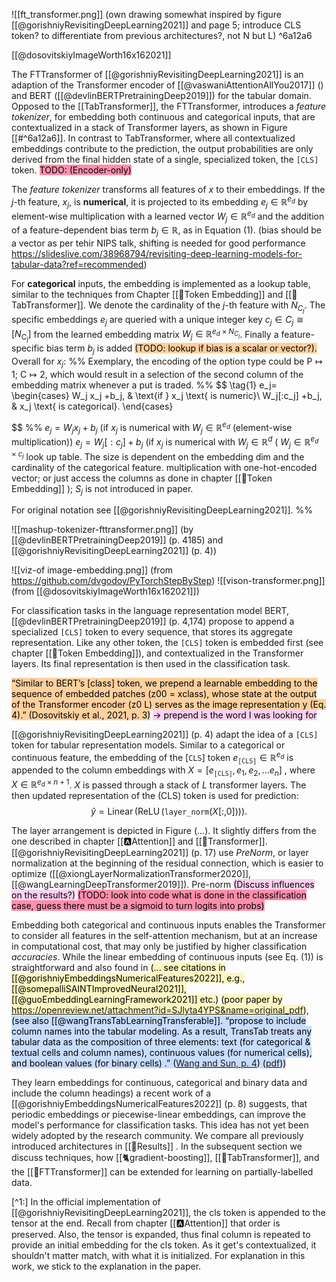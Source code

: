 ![[ft_transformer.png]]
(own drawing somewhat inspired by figure [[@gorishniyRevisitingDeepLearning2021]] and page 5; introduce CLS token? to differentiate from previous architectures?, not N but L) ^6a12a6

[[@dosovitskiyImageWorth16x162021]]

The FTTransformer of [[@gorishniyRevisitingDeepLearning2021]] is an adaption of the Transformer encoder of  [[@vaswaniAttentionAllYou2017]] () and BERT ([[@devlinBERTPretrainingDeep2019]]) for the tabular domain. Opposed to the [[TabTransformer]], the FTTransformer, introduces a  *feature tokenizer*, for embedding both continuous and categorical inputs, that are contextualized in a stack of Transformer layers, as shown in Figure [[#^6a12a6]].  In contrast to TabTransformer, where all contextualized embeddings contribute to the prediction, the output probabilities are only derived from the final hidden state of a single, specialized token, the $\texttt{[CLS]}$ token. <mark style="background: #FF5582A6;">TODO: (Encoder-only)</mark>

The *feature tokenizer* transforms all features of $x$ to their embeddings. If the $j$-th feature, $x_j$, is **numerical**, it is projected to its embedding $e_j \in \mathbb{R}^{e_d}$ by element-wise multiplication with a learned vector $W_j \in \mathbb{R}^{e_d}$ and the addition of a feature-dependent bias term $b_j \in \mathbb{R}$, as in Equation (1). (bias should be a vector as per tehir NIPS talk, shifting is needed for good performance https://slideslive.com/38968794/revisiting-deep-learning-models-for-tabular-data?ref=recommended)

For **categorical** inputs, the embedding is implemented as a lookup table, similar to the techniques from Chapter [[🛌Token Embedding]] and [[🤖TabTransformer]]. We denote the cardinality of the $j$-th feature with $N_{C_j}$. The specific embeddings $e_j$ are queried with a unique integer key $c_j \in C_j \cong\left[N_{\mathrm{C_j}}\right]$ from the learned embedding matrix $W_j \in \mathbb{R}^{e_d \times N_{C_j}}$. Finally a feature-specific bias term $b_j$ is added <mark style="background: #FFB86CA6;">(TODO: lookup if bias is a scalar or vector?).</mark>  Overall for $x_j$:
%%
Exemplary, the encoding of the option type could be  $\text{P}\mapsto 1$; $\text{C}\mapsto 2$, which would result in a selection of the second column of the embedding matrix whenever a put is traded. 
%%
$$
\tag{1}
e_j= 
\begin{cases}
    W_j x_j +b_j, & \text{if } x_j \text{ is numeric}\\
    W_j[:c_j] +b_j,              & x_j \text{ is categorical}.
\end{cases}

$$
%%
$e_j = W_j x_j +b_j$ (if $x_j$ is numerical with $W_j \in \mathbb{R}^{e_d}$ (element-wise multiplication))
$e_j = W_j[:c_j] +b_j$ (if $x_j$ is numerical with $W_j \in \mathbb{R}^d$ ( $W_j \in \mathbb{R}^{e_d \times c_j}$ look up table. The size is dependent on the embedding dim and the cardinality of the categorical feature.  multiplication with one-hot-encoded vector; or just access the columns as done in chapter [[🛌Token Embedding]] ); $S_j$ is not introduced in paper. 

For original notation see [[@gorishniyRevisitingDeepLearning2021]].
%%

![[mashup-tokenizer-fttransformer.png]]
(by [[@devlinBERTPretrainingDeep2019]] (p. 4185) and [[@gorishniyRevisitingDeepLearning2021]] (p. 4))

![[viz-of image-embedding.png]]
(from https://github.com/dvgodoy/PyTorchStepByStep)
![[vison-transformer.png]]
(from [[@dosovitskiyImageWorth16x162021]])

For classification tasks in the language representation model BERT, [[@devlinBERTPretrainingDeep2019]] (p. 4,174) propose to append a specialized $\texttt{[CLS]}$ token to every sequence, that stores its aggregate representation. Like any other token, the $\texttt{[CLS]}$ token is embedded first (see chapter [[🛌Token Embedding]]), and contextualized in the Transformer layers. Its final representation is then used in the classification task. 

<mark style="background: #FFB86CA6;">“Similar to BERT’s [class] token, we prepend a learnable embedding to the sequence of embedded patches (z00 = xclass), whose state at the output of the Transformer encoder (z0 L) serves as the image representation y (Eq. 4).” (Dosovitskiy et al., 2021, p. 3)</mark> <mark style="background: #FFB8EBA6;">-> prepend is the word I was looking for</mark>

[[@gorishniyRevisitingDeepLearning2021]] (p. 4) adapt the idea of a $\texttt{[CLS]}$ token for tabular representation models. Similar to a categorical or continuous feature, the embedding of the $[\texttt{CLS}]$ token $e_\texttt{[CLS]} \in \mathbb{R}^{e_d}$ is appended to the column embeddings with $X = \left[e_\texttt{[CLS]}, e_1, e_2, \ldots e_{n}\right]$ , where $X \in \mathbb{R}^{e_d \times n +1}$. $X$ is passed through a stack of $L$ transformer layers. The then updated representation of the (CLS) token is used for prediction:
$$
\hat{y}=\operatorname{Linear}\left(\operatorname{ReLU}\left(\texttt{layer\_norm}\left(X[:,0]\right)\right)\right).
$$

The layer arrangement is depicted in Figure (...). It slightly differs from the one described in chapter [[🅰️Attention]] and [[🤖Transformer]].  [[@gorishniyRevisitingDeepLearning2021]] (p. 17) use *PreNorm*, or layer normalization at the beginning of the residual connection, which is easier to optimize ([[@xiongLayerNormalizationTransformer2020]], [[@wangLearningDeepTransformer2019]]). Pre-norm <mark style="background: #FFB8EBA6;">(Discuss influences on the results?)</mark> <mark style="background: #FF5582A6;">(TODO: look into code what is done in the classification case, guess there must be a sigmoid to turn logits into probs)</mark> 

Embedding both categorical and continuous inputs enables the Transformer to consider all features in the self-attention mechanism, but at an increase in computational cost, that may only be justified by higher classification *accuracies*. While the linear embedding of continuous inputs (see Eq. (1)) is straightforward and also found in <mark style="background: #FFF3A3A6;">(... see citations in [[@gorishniyEmbeddingsNumericalFeatures2022]], e.g., [[@somepalliSAINTImprovedNeural2021]], [[@guoEmbeddingLearningFramework2021]] etc.)</mark> <mark style="background: #FFF3A3A6;">(poor paper by https://openreview.net/attachment?id=SJlyta4YPS&name=original_pdf)</mark>, <mark style="background: #ADCCFFA6;">(see also [[@wangTransTabLearningTransferable]]. 
“propose to include column names into the tabular modeling. As a result, TransTab treats any tabular data as the composition of three elements: text (for categorical & textual cells and column names), continuous values (for numerical cells), and boolean values (for binary cells) .” ([Wang and Sun, p. 4](zotero://select/library/items/38EXIFQ9)) ([pdf](zotero://open-pdf/library/items/C9P6BQ9N?page=4&annotation=2L6GMYKW)))</mark>

They learn embeddings for continuous, categorical and binary data and include the column headings) a recent work of a [[@gorishniyEmbeddingsNumericalFeatures2022]] (p. 8) suggests, that periodic embeddings or piecewise-linear embeddings, can improve the model's performance for classification tasks. This idea has not yet been widely adopted by the research community. We compare all previously introduced architectures in [[🏅Results]] . In the subsequent section we discuss techniques, how [[🐈gradient-boosting]], [[🤖TabTransformer]], and the [[🤖FTTransformer]] can be extended for learning on partially-labelled data.


[^1:] In the official implementation of [[@gorishniyRevisitingDeepLearning2021]], the cls token is appended to the tensor at the end. Recall from chapter [[🅰️Attention]] that order is preserved. Also, the tensor is expanded, thus final column is repeated to provide an initial embedding for the cls token. As it get's contextualized, it shouldn't matter match, with what it is initialized. For explanation in this work, we stick to the explanation in the paper. 